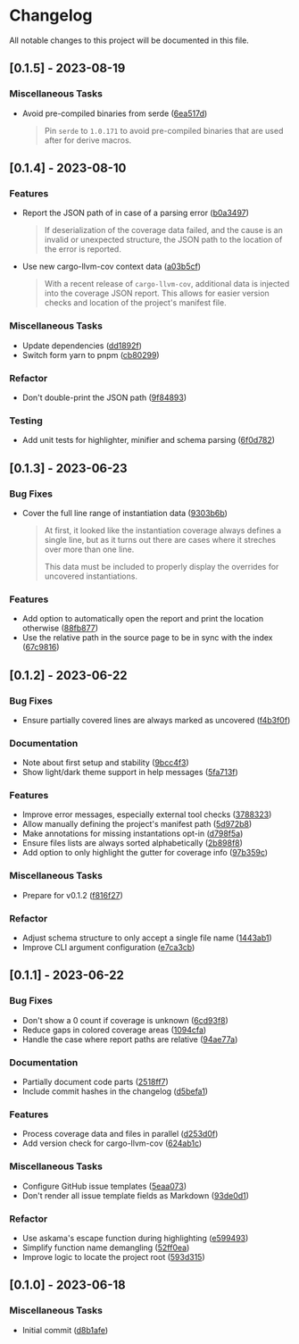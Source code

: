 # Changelog

All notable changes to this project will be documented in this file.

## [0.1.5] - 2023-08-19

### Miscellaneous Tasks

- Avoid pre-compiled binaries from serde ([6ea517d](https://github.com/dnaka91/llvm-cov-pretty/commit/6ea517d))
  > Pin `serde` to `1.0.171` to avoid pre-compiled binaries that are used
  > after for derive macros.

## [0.1.4] - 2023-08-10

### Features

- Report the JSON path of in case of a parsing error ([b0a3497](https://github.com/dnaka91/llvm-cov-pretty/commit/b0a3497))
  > If deserialization of the coverage data failed, and the cause is an
  > invalid or unexpected structure, the JSON path to the location of the
  > error is reported.
- Use new cargo-llvm-cov context data ([a03b5cf](https://github.com/dnaka91/llvm-cov-pretty/commit/a03b5cf))
  > With a recent release of `cargo-llvm-cov`, additional data is injected
  > into the coverage JSON report. This allows for easier version checks and
  > location of the project's manifest file.

### Miscellaneous Tasks

- Update dependencies ([dd1892f](https://github.com/dnaka91/llvm-cov-pretty/commit/dd1892f))
- Switch form yarn to pnpm ([cb80299](https://github.com/dnaka91/llvm-cov-pretty/commit/cb80299))

### Refactor

- Don't double-print the JSON path ([9f84893](https://github.com/dnaka91/llvm-cov-pretty/commit/9f84893))

### Testing

- Add unit tests for highlighter, minifier and schema parsing ([6f0d782](https://github.com/dnaka91/llvm-cov-pretty/commit/6f0d782))

## [0.1.3] - 2023-06-23

### Bug Fixes

- Cover the full line range of instantiation data ([9303b6b](https://github.com/dnaka91/llvm-cov-pretty/commit/9303b6b))
  > At first, it looked like the instantiation coverage always defines a
  > single line, but as it turns out there are cases where it streches over
  > more than one line.
  > 
  > This data must be included to properly display the overrides for
  > uncovered instantiations.

### Features

- Add option to automatically open the report and print the location otherwise ([88fb877](https://github.com/dnaka91/llvm-cov-pretty/commit/88fb877))
- Use the relative path in the source page to be in sync with the index ([67c9816](https://github.com/dnaka91/llvm-cov-pretty/commit/67c9816))

## [0.1.2] - 2023-06-22

### Bug Fixes

- Ensure partially covered lines are always marked as uncovered ([f4b3f0f](https://github.com/dnaka91/llvm-cov-pretty/commit/f4b3f0f))

### Documentation

- Note about first setup and stability ([9bcc4f3](https://github.com/dnaka91/llvm-cov-pretty/commit/9bcc4f3))
- Show light/dark theme support in help messages ([5fa713f](https://github.com/dnaka91/llvm-cov-pretty/commit/5fa713f))

### Features

- Improve error messages, especially external tool checks ([3788323](https://github.com/dnaka91/llvm-cov-pretty/commit/3788323))
- Allow manually defining the project's manifest path ([5d972b8](https://github.com/dnaka91/llvm-cov-pretty/commit/5d972b8))
- Make annotations for missing instantations opt-in ([d798f5a](https://github.com/dnaka91/llvm-cov-pretty/commit/d798f5a))
- Ensure files lists are always sorted alphabetically ([2b898f8](https://github.com/dnaka91/llvm-cov-pretty/commit/2b898f8))
- Add option to only highlight the gutter for coverage info ([97b359c](https://github.com/dnaka91/llvm-cov-pretty/commit/97b359c))

### Miscellaneous Tasks

- Prepare for v0.1.2 ([f816f27](https://github.com/dnaka91/llvm-cov-pretty/commit/f816f27))

### Refactor

- Adjust schema structure to only accept a single file name ([1443ab1](https://github.com/dnaka91/llvm-cov-pretty/commit/1443ab1))
- Improve CLI argument configuration ([e7ca3cb](https://github.com/dnaka91/llvm-cov-pretty/commit/e7ca3cb))

## [0.1.1] - 2023-06-22

### Bug Fixes

- Don't show a 0 count if coverage is unknown ([6cd93f8](https://github.com/dnaka91/llvm-cov-pretty/commit/6cd93f8))
- Reduce gaps in colored coverage areas ([1094cfa](https://github.com/dnaka91/llvm-cov-pretty/commit/1094cfa))
- Handle the case where report paths are relative ([94ae77a](https://github.com/dnaka91/llvm-cov-pretty/commit/94ae77a))

### Documentation

- Partially document code parts ([2518ff7](https://github.com/dnaka91/llvm-cov-pretty/commit/2518ff7))
- Include commit hashes in the changelog ([d5befa1](https://github.com/dnaka91/llvm-cov-pretty/commit/d5befa1))

### Features

- Process coverage data and files in parallel ([d253d0f](https://github.com/dnaka91/llvm-cov-pretty/commit/d253d0f))
- Add version check for cargo-llvm-cov ([624ab1c](https://github.com/dnaka91/llvm-cov-pretty/commit/624ab1c))

### Miscellaneous Tasks

- Configure GitHub issue templates ([5eaa073](https://github.com/dnaka91/llvm-cov-pretty/commit/5eaa073))
- Don't render all issue template fields as Markdown ([93de0d1](https://github.com/dnaka91/llvm-cov-pretty/commit/93de0d1))

### Refactor

- Use askama's escape function during highlighting ([e599493](https://github.com/dnaka91/llvm-cov-pretty/commit/e599493))
- Simplify function name demangling ([52ff0ea](https://github.com/dnaka91/llvm-cov-pretty/commit/52ff0ea))
- Improve logic to locate the project root ([593d315](https://github.com/dnaka91/llvm-cov-pretty/commit/593d315))

## [0.1.0] - 2023-06-18

### Miscellaneous Tasks

- Initial commit ([d8b1afe](https://github.com/dnaka91/llvm-cov-pretty/commit/d8b1afe))

<!-- generated by git-cliff -->
